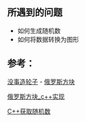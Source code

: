 ## 所遇到的问题

* 如何生成随机数
* 如何将数据转换为图形

## 参考：

[没事造轮子](https://meishizaolunzi.com/) - [俄罗斯方块](https://meishizaolunzi.com/cyu-yan-xiao-you-xi-zhi-e-luo-si-fang-kuai/)

[俄罗斯方块_c++实现](https://blog.csdn.net/qq_40212930/article/details/82659821)

[C++获取随机数](https://blog.csdn.net/guotianqing/article/details/115413264)